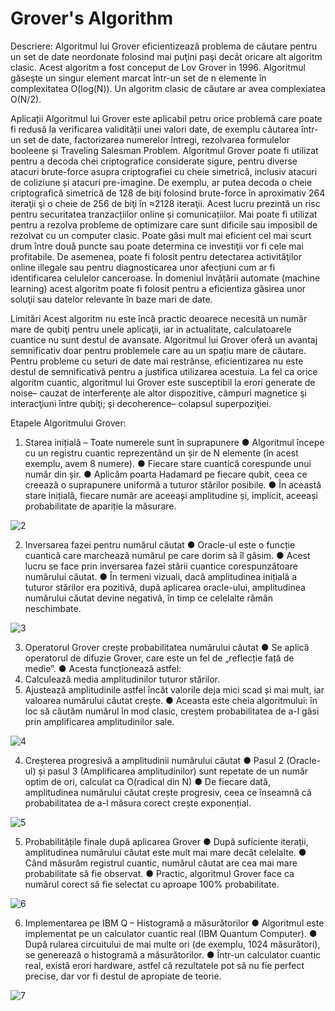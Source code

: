 # Grover's Algorithm

Descriere:
Algoritmul lui Grover eficientizează problema de căutare pentru un set de date neordonate folosind mai puţini paşi decât oricare alt algoritm clasic.  Acest algoritm a fost conceput de Lov Grover in 1996. Algoritmul găseşte un singur element marcat într-un set de n elemente în complexitatea O(log(N)). Un algoritm clasic de căutare ar avea complexiatea O(N/2).

Aplicații
Algoritmul lui Grover este aplicabil petru orice problemă care poate fi redusă la verificarea validității unei valori date, de exemplu căutarea într-un set de date, factorizarea numerelor întregi, rezolvarea formulelor booleene și Traveling Salesman Problem.
Algoritmul Grover poate fi utilizat pentru a decoda chei criptografice considerate sigure, pentru diverse atacuri brute-force asupra criptografiei cu cheie simetrică, inclusiv atacuri de coliziune și atacuri pre-imagine. De exemplu, ar putea decoda o cheie criptografică simetrică de 128 de biţi folosind brute-force în aproximativ 264 iteraţii şi o cheie de 256 de biţi în ≈2128 iteraţii. Acest lucru prezintă un risc pentru securitatea tranzacțiilor online și comunicațiilor.
Mai poate fi utilizat pentru a rezolva probleme de optimizare care sunt dificile sau imposibil de rezolvat cu un computer clasic.  Poate găsi mult mai eficient cel mai scurt drum între două puncte sau poate determina ce investiţii vor fi cele mai profitabile. De asemenea, poate fi folosit pentru detectarea activităţilor online illegale sau pentru diagnosticarea unor afecțiuni cum ar fi identificarea celulelor canceroase. 
În domeniul învățării automate (machine learning) acest algoritm poate fi folosit pentru a eficientiza găsirea unor soluţii sau datelor relevante în baze mari de date.

Limitări
Acest algoritm nu este încă practic deoarece necesită un număr mare de qubiţi pentru unele aplicaţii, iar in actualitate, calculatoarele cuantice nu sunt destul de avansate. Algoritmul lui Grover oferă un avantaj semnificativ doar pentru problemele care au un spațiu mare de căutare. Pentru probleme cu seturi de date mai restrânse, eficientizarea nu este destul de semnificativă pentru a justifica utilizarea acestuia. 
La fel ca orice algoritm cuantic, algoritmul lui Grover este susceptibil la erori generate de noise– cauzat de interferenţe ale altor dispozitive, câmpuri magnetice şi interacţiuni între qubiţi; şi decoherence– colapsul superpoziţiei.

Etapele Algoritmului Grover:
1. Starea inițială – Toate numerele sunt în suprapunere
●	Algoritmul începe cu un registru cuantic reprezentând un șir de N elemente (în acest exemplu, avem 8 numere).
●	Fiecare stare cuantică corespunde unui număr din șir.
●	Aplicăm poarta Hadamard pe fiecare qubit, ceea ce creează o suprapunere uniformă a tuturor stărilor posibile.
●	În această stare inițială, fiecare număr are aceeași amplitudine și, implicit, aceeași probabilitate de apariție la măsurare.

![2](https://github.com/user-attachments/assets/d42accf2-3eb0-48a5-9cd4-3b63d8d7842b)


2. Inversarea fazei pentru numărul căutat
●	Oracle-ul este o funcție cuantică care marchează numărul pe care dorim să îl găsim.
●	Acest lucru se face prin inversarea fazei stării cuantice corespunzătoare numărului căutat.
●	În termeni vizuali, dacă amplitudinea inițială a tuturor stărilor era pozitivă, după aplicarea oracle-ului, amplitudinea numărului căutat devine negativă, în timp ce celelalte rămân neschimbate.

![3](https://github.com/user-attachments/assets/69a8d05b-25c5-433c-950d-1f48cd89aff3)


3. Operatorul Grover crește probabilitatea numărului căutat
●	Se aplică operatorul de difuzie Grover, care este un fel de „reflecție față de medie”.
●	Acesta funcționează astfel: 
  1.	Calculează media amplitudinilor tuturor stărilor.
  2.	Ajustează amplitudinile astfel încât valorile deja mici scad și mai mult, iar valoarea numărului căutat crește.
●	Aceasta este cheia algoritmului: în loc să căutăm numărul în mod clasic, creștem probabilitatea de a-l găsi prin amplificarea amplitudinilor sale.

![4](https://github.com/user-attachments/assets/dfc9ddab-0f69-4d97-9b77-f4e66b5bd673)

4. Creșterea progresivă a amplitudinii numărului căutat
  ●	Pasul 2 (Oracle-ul) și pasul 3 (Amplificarea amplitudinilor) sunt repetate de un număr optim de ori, calculat ca O(radical din N)
  ●	De fiecare dată, amplitudinea numărului căutat crește progresiv, ceea ce înseamnă că probabilitatea de a-l măsura corect crește exponențial.

![5](https://github.com/user-attachments/assets/4cbabc4b-d1b3-4780-a0ac-e2e2fee326ba)

5. Probabilitățile finale după aplicarea Grover
●	După suficiente iterații, amplitudinea numărului căutat este mult mai mare decât celelalte.
●	Când măsurăm registrul cuantic, numărul căutat are cea mai mare probabilitate să fie observat.
●	Practic, algoritmul Grover face ca numărul corect să fie selectat cu aproape 100% probabilitate.

![6](https://github.com/user-attachments/assets/0e4754b7-b43b-40f3-a784-5c87a6d859b8)


6. Implementarea pe IBM Q – Histogramă a măsurătorilor
●	Algoritmul este implementat pe un calculator cuantic real (IBM Quantum Computer).
●	După rularea circuitului de mai multe ori (de exemplu, 1024 măsurători), se generează o histogramă a măsurătorilor.
●	Într-un calculator cuantic real, există erori hardware, astfel că rezultatele pot să nu fie perfect precise, dar vor fi destul de apropiate de teorie.

![7](https://github.com/user-attachments/assets/0486b40e-7a79-4df5-8e1b-8989d7b1847e)


